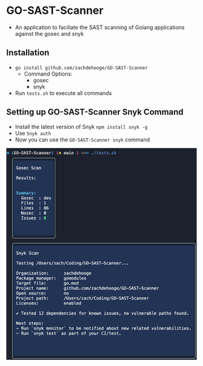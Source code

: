 # GO-SAST-Scanner
- An application to faciliate the SAST scanning of Golang applications against the gosec and snyk

## Installation
- `go install github.com/zachdehooge/GO-SAST-Scanner`
  - Command Options:
    - gosec
    - snyk
- Run `tests.sh` to execute all commands
## Setting up GO-SAST-Scanner Snyk Command
- Install the latest version of Snyk `npm install snyk -g`
- Use `Snyk auth`
- Now you can use the `GO-SAST-Scanner snyk` command

![SAST OUTPUT](SAST_OUTPUT.png)
